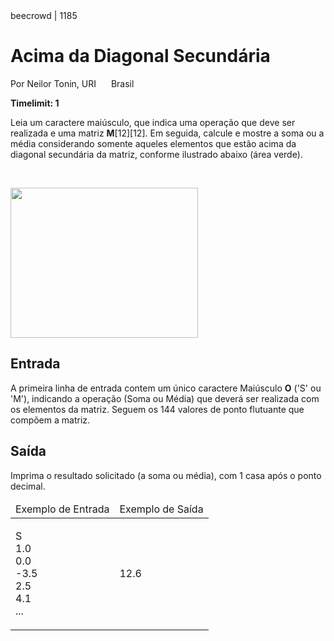 <div class="header">
<span>beecrowd | 1185</span>
<h1>Acima da Diagonal Secundária</h1>
<div><p>
Por Neilor Tonin, URI <img alt src="https://resources.beecrowd.com.br/gallery/images/flags/br.gif" style="width: 16px; height: 11px; " /> Brasil</p>
</div>
<strong>Timelimit: 1</strong>
</div>
<div class="problem">
<div class="description">
<p>
Leia um caractere maiúsculo, que indica uma operação que deve ser realizada e uma matriz <strong>M</strong>[12][12]. Em seguida, calcule e
mostre a soma ou a média considerando somente aqueles elementos que estão acima da diagonal secundária da matriz, conforme ilustrado abaixo (área verde).</p><br/>
<p class="center">
<img alt src="https://resources.beecrowd.com.br/gallery/images/problems/UOJ_1185.png" style="width: 300px; height: 240px;" /></p>
</div>
<h2>Entrada</h2>
<div class="input">
<p>
A primeira linha de entrada contem um único caractere Maiúsculo <strong>O</strong> ('S' ou 'M'), indicando a operação (Soma ou Média) que deverá ser realizada com os elementos da matriz. Seguem os 144 valores de ponto flutuante que compõem a matriz.</p>
</div>
<h2>Saída</h2>
<div class="output">
<p>
Imprima o resultado solicitado (a soma ou média), com 1 casa após o ponto decimal.</p>
</div>
<div class="both"></div>
<table>
<thead>
<tr>
<td>Exemplo de Entrada</td>
<td>Exemplo de Saída</td>
</tr>
</thead>
<tbody>
<tr>
<td class="division">
<p>
S<br/>
1.0<br/>
0.0<br/>
-3.5<br/>
2.5<br/>
4.1<br/>
...</p>
</td>
<td>
<p>
12.6</p>
</td>
</tr>
</tbody>
</table>
</div>
